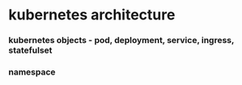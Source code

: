 # kubernetes architecture
### kubernetes objects - pod, deployment, service, ingress, statefulset
### namespace

